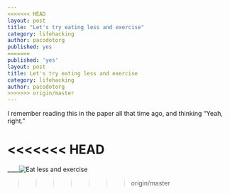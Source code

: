 ```yaml
---
<<<<<<< HEAD
layout: post
title: "Let's try eating less and exercise"
category: lifehacking
author: pacodotorg
published: yes
=======
published: 'yes'
layout: post
title: Let's try eating less and exercise
category: lifehacking
author: pacodotorg
>>>>>>> origin/master
---
```


I remember reading this in the paper all that time ago, and thinking &#8220;Yeah, right.&#8221;

<<<<<<< HEAD
=======
____![Eat less and exercise]({{site.baseurl}}/images/eat_less_exercise.jpg)
>>>>>>> origin/master
